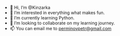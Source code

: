 - 👋 Hi, I’m @Kinzarka
- 👀 I’m interested in everything what makes fun.
- 🌱 I’m currently learning Python.
- 💞️ I’m looking to collaborate on my learning journey.
- 📫 You can email me to perminovpetr@gmail.com

<!---
Kinzarka/Kinzarka is a ✨ special ✨ repository because its `README.md` (this file) appears on your GitHub profile.
You can click the Preview link to take a look at your changes.
--->
